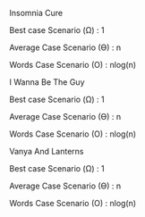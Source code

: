 Insomnia Cure

Best case Scenario (Ω) : 1

Average Case Scenario (Ɵ) : n

Words Case Scenario (O) :  nlog(n)

I Wanna Be The Guy

Best case Scenario (Ω) : 1

Average Case Scenario (Ɵ) : n

Words Case Scenario (O) :  nlog(n)

Vanya And Lanterns

Best case Scenario (Ω) : 1

Average Case Scenario (Ɵ) : n

Words Case Scenario (O) :  nlog(n)
